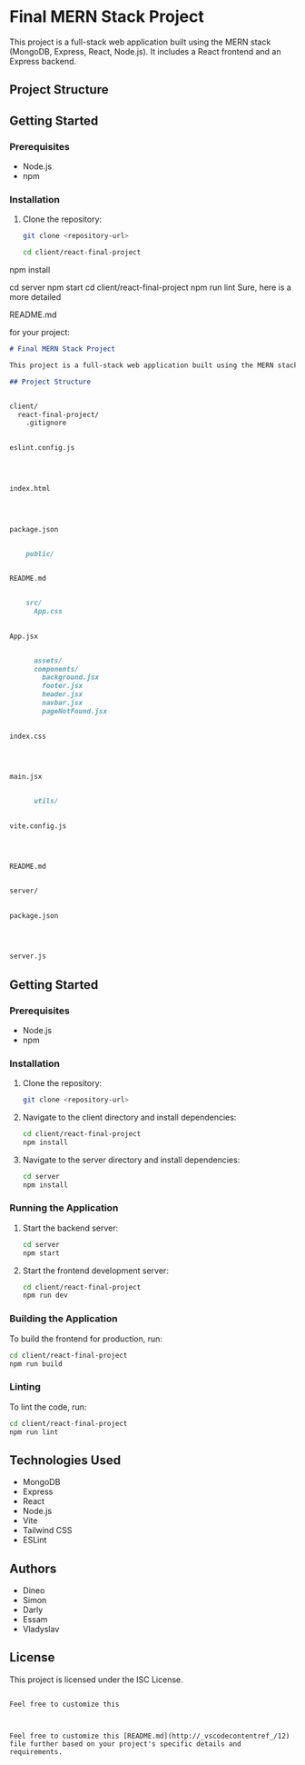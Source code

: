 # Final MERN Stack Project

This project is a full-stack web application built using the MERN stack (MongoDB, Express, React, Node.js). It includes a React frontend and an Express backend.

## Project Structure








## Getting Started

### Prerequisites

- Node.js
- npm

### Installation

1. Clone the repository:
   ```sh
   git clone <repository-url>

   cd client/react-final-project
npm install

cd server
npm start
cd client/react-final-project
npm run lint
Sure, here is a more detailed 

README.md

 for your project:

```markdown
# Final MERN Stack Project

This project is a full-stack web application built using the MERN stack (MongoDB, Express, React, Node.js). It includes a React frontend and an Express backend.

## Project Structure


client/
  react-final-project/
    .gitignore
    

eslint.config.js


    

index.html


    

package.json


    public/
    

README.md


    src/
      App.css
      

App.jsx


      assets/
      components/
        background.jsx
        footer.jsx
        header.jsx
        navbar.jsx
        pageNotFound.jsx
      

index.css


      

main.jsx


      utils/
    

vite.config.js




README.md


server/
  

package.json


  

server.js


```

## Getting Started

### Prerequisites

- Node.js
- npm

### Installation

1. Clone the repository:
   ```sh
   git clone <repository-url>
   ```
2. Navigate to the client directory and install dependencies:
   ```sh
   cd client/react-final-project
   npm install
   ```
3. Navigate to the server directory and install dependencies:
   ```sh
   cd server
   npm install
   ```

### Running the Application

1. Start the backend server:
   ```sh
   cd server
   npm start
   ```
2. Start the frontend development server:
   ```sh
   cd client/react-final-project
   npm run dev
   ```

### Building the Application

To build the frontend for production, run:
```sh
cd client/react-final-project
npm run build
```

### Linting

To lint the code, run:
```sh
cd client/react-final-project
npm run lint
```

## Technologies Used

- MongoDB
- Express
- React
- Node.js
- Vite
- Tailwind CSS
- ESLint

## Authors

- Dineo
- Simon
- Darly
- Essam
- Vladyslav

## License

This project is licensed under the ISC License.
```

Feel free to customize this 



Feel free to customize this [README.md](http://_vscodecontentref_/12) file further based on your project's specific details and requirements.